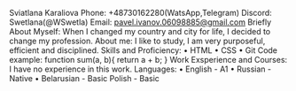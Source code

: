 Sviatlana Karaliova
Phone: +48730162280(WatsApp,Telegram)
Discord: Swetlana(@WSwetla)
Email: pavel.ivanov.06098885@gmail.com
Briefly About Myself:
When I changed my country and city for life, I decided to change my profession.
About me: I like to study, I am very purposeful, efficient and disciplined.
Skills and Proficiency:
	• HTML
	• CSS
	• Git
Code example:
function sum(a, b){
return a + b;
}
Work Exsperience and Courses:
I have no experience in this work.
Languages:
	• English - A1
	• Russian - Native
	• Belarusian - Basic
Polish - Basic


